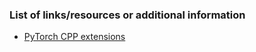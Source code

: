 ### List of links/resources or additional information

- [PyTorch CPP extensions](https://pytorch.org/tutorials/advanced/cpp_extension.html)

